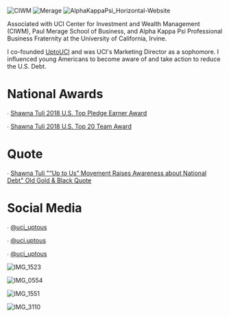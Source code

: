 ![CIWM](https://user-images.githubusercontent.com/19508013/165816069-482e371c-62f4-40d1-84bd-e127d8effee2.jpeg) 
![Merage](https://user-images.githubusercontent.com/19508013/165828651-fb0eb979-2623-4c65-a7d0-59dd0783c1ab.png)
![AlphaKappaPsi_Horizontal-Website](https://user-images.githubusercontent.com/19508013/165828670-e7e49f36-39ad-4b5a-a1d0-0f1b9b409618.png)

Associated with UCI Center for Investment and Wealth Management (CIWM), Paul Merage School of Business, and Alpha Kappa Psi Professional Business Fraternity at the University of California, Irvine. 

I co-founded [UptoUCI](https://www.instagram.com/uci.uptous/) and was UCI's Marketing Director as a sophomore. I influenced young Americans to become aware of and take action to reduce the U.S. Debt.

# National Awards
∙ [Shawna Tuli 2018 U.S. Top Pledge Earner Award](https://www.youracclaim.com/badges/e660888b-82cf-4037-9d9d-c98c06cacdec) 

∙ [Shawna Tuli 2018 U.S. Top 20 Team Award](https://www.youracclaim.com/badges/394c1643-1353-4cae-be98-bcb3cf066f04)

# Quote
∙ [Shawna Tuli "“Up to Us” Movement Raises Awareness about National Debt" Old Gold & Black Quote](https://wfuogb.com/5022/news/up-to-us-movement-raises-awareness-about-national-debt/)

# Social Media
∙ [@uci_uptous](https://twitter.com/uci_uptous)

∙ [@uci.uptous](https://www.instagram.com/uci.uptous/)

∙ [@uci_uptous](https://www.facebook.com/uci.uptous)

![IMG_1523](https://user-images.githubusercontent.com/19508013/113177014-efc1a500-9201-11eb-8389-9a99f8ecb9e8.jpeg)

![IMG_0554](https://user-images.githubusercontent.com/19508013/111695103-f1e23780-87ef-11eb-89b3-b47df399521b.jpeg) 

![IMG_1551](https://user-images.githubusercontent.com/19508013/113496500-1f490980-94af-11eb-893a-def9b5bbd462.jpeg)

![IMG_3110](https://user-images.githubusercontent.com/19508013/131008292-c7addadc-b7e0-4e91-91e6-e9d41e9b7311.jpeg)
